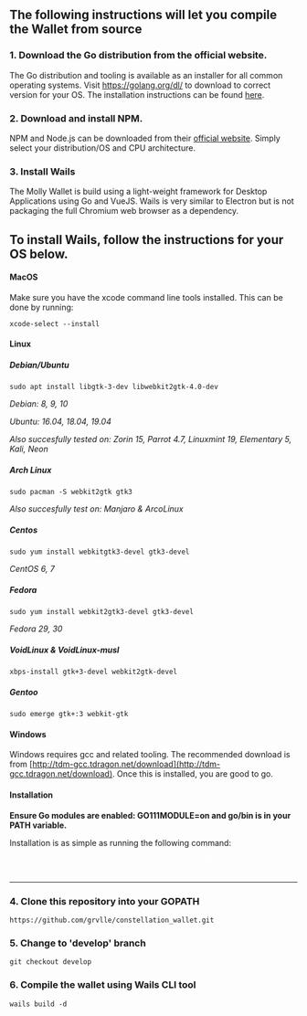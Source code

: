 ## The following instructions will let you compile the Wallet from source

### 1. Download the Go distribution from the official website.

   The Go distribution and tooling is available as an installer for all common operating systems.
   Visit <https://golang.org/dl/> to download to correct version for your OS. The installation instructions can be found [here](https://golang.org/doc/install).

### 2. Download and install NPM.

   NPM and Node.js can be downloaded from their [official website](https://nodejs.org/en/download/). Simply select your distribution/OS and CPU architecture. 

### 3. Install Wails
  
   The Molly Wallet is build using a light-weight framework for Desktop Applications using Go and VueJS. Wails is very similar to Electron but is not packaging the full Chromium web browser as a dependency.

   To install Wails, follow the instructions for your OS below.
---
   #### MacOS

   Make sure you have the xcode command line tools installed. This can be done by running:

   `xcode-select --install`

   #### Linux

   ##### Debian/Ubuntu

   `sudo apt install libgtk-3-dev libwebkit2gtk-4.0-dev`

   _Debian: 8, 9, 10_

   _Ubuntu: 16.04, 18.04, 19.04_

   _Also succesfully tested on: Zorin 15, Parrot 4.7, Linuxmint 19, Elementary 5, Kali, Neon_

   ##### Arch Linux

   `sudo pacman -S webkit2gtk gtk3`

   _Also succesfully test on: Manjaro & ArcoLinux_

   ##### Centos

   `sudo yum install webkitgtk3-devel gtk3-devel`

   _CentOS 6, 7_

   ##### Fedora

   `sudo yum install webkit2gtk3-devel gtk3-devel`

   _Fedora 29, 30_
 
   ##### VoidLinux & VoidLinux-musl

   `xbps-install gtk+3-devel webkit2gtk-devel`

   ##### Gentoo

   `sudo emerge gtk+:3 webkit-gtk`

   #### Windows

   Windows requires gcc and related tooling. The recommended download is from [http://tdm-gcc.tdragon.net/download](http://tdm-gcc.tdragon.net/download). Once this is installed, you are good to go.

   #### Installation

   **Ensure Go modules are enabled: GO111MODULE=on and go/bin is in your PATH variable.**

   Installation is as simple as running the following command:

   <pre style='color:white'>
   go get -u github.com/wailsapp/wails/cmd/wails
   </pre>
---

### 4. Clone this repository into your GOPATH

   `https://github.com/grvlle/constellation_wallet.git`

### 5. Change to 'develop' branch

   `git checkout develop`

### 6. Compile the wallet using Wails CLI tool

   `wails build -d`
